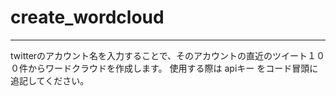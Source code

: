 # create_wordcloud
---

twitterのアカウント名を入力することで、そのアカウントの直近のツイート１００件からワードクラウドを作成します。
使用する際は apiキー をコード冒頭に追記してください。
